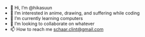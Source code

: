 - 👋 Hi, I’m @hikasuun
- 👀 I’m interested in anime, drawing, and suffering while coding
- 🌱 I’m currently learning computers
- 💞️ I’m looking to collaborate on whatever
- 📫 How to reach me schaar.clint@gmail.com

<!---
hikasuun/hikasuun is a ✨ special ✨ repository because its `README.md` (this file) appears on your GitHub profile.
You can click the Preview link to take a look at your changes.
--->

